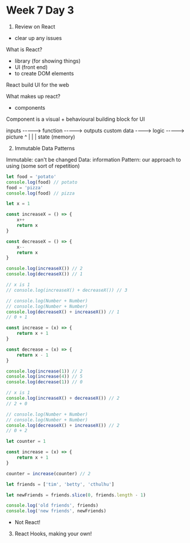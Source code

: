 # Week 7 Day 3

1. Review on React
- clear up any issues

What is React?
- library (for showing things)
- UI (front end)
- to create DOM elements

React build UI for the web

What makes up react?
- components

Component is a visual + behavioural building block for UI

inputs -----> function -----> outputs
custom data ----> logic -----> picture
                    ^
                    |
                    |
                    |
                state (memory)
                
2. Immutable Data Patterns

Immutable: can't be changed
Data: information
Pattern: our approach to using (some sort of repetition)

```js
let food = 'potato'
console.log(food) // potato
food = 'pizza'
console.log(food) // pizza
```

```js
let x = 1

const increaseX = () => {
    x++
    return x
}

const decreaseX = () => {
    x--
    return x
}

console.log(increaseX()) // 2
console.log(decreaseX()) // 1

// x is 1
// console.log(increaseX() + decreaseX()) // 3

// console.log(Number + Number)
// console.log(Number + Number)
console.log(decreaseX() + increaseX()) // 1
// 0 + 1

```




```js
const increase = (x) => {
    return x + 1
}

const decrease = (x) => {
    return x - 1
}

console.log(increase(1)) // 2
console.log(increase(4)) // 5
console.log(decrease(1)) // 0

// x is 1
console.log(increaseX() + decreaseX()) // 2
// 2 + 0

// console.log(Number + Number)
// console.log(Number + Number)
console.log(decreaseX() + increaseX()) // 2
// 0 + 2

```


```js
let counter = 1

const increase = (x) => {
    return x + 1
}

counter = increase(counter) // 2
```


```js
let friends = ['tim', 'betty', 'cthulhu']

let newFriends = friends.slice(0, friends.length - 1)

console.log('old friends', friends)
console.log('new friends', newFriends)
```



- Not React!

3. React Hooks, making your own!